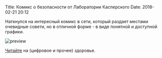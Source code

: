 Title: Комикс о безопасности от Лаборатории Касперского
Date: 2018-02-21 20:12

Наткнулся на интересный комикс в сети, который раздает местами очевидные совети, но в отличной форме - в виде понятной и доступной графики.

![preview]({filename}/media/kaspersky-torrent.png)

[Читайте](https://survival.kaspersky.ru/book/Survive_book.pdf) на (цифровое и прочее) здоровье.
